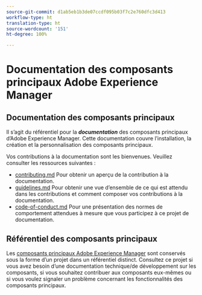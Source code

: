 ```yaml
---
source-git-commit: d1ab5eb1b3de07ccdf095b03f7c2e760dfc3d413
workflow-type: ht
translation-type: ht
source-wordcount: '151'
ht-degree: 100%

---
```

# Documentation des composants principaux Adobe Experience Manager

## Documentation des composants principaux

Il s’agit du référentiel pour la ***documentation*** des composants principaux d’Adobe Experience Manager. Cette documentation couvre l’installation, la création et la personnalisation des composants principaux.

Vos contributions à la documentation sont les bienvenues. Veuillez consulter les ressources suivantes :

* [contributing.md](contributing.md) Pour obtenir un aperçu de la contribution à la documentation.
* [guidelines.md](guidelines.md) Pour obtenir une vue d’ensemble de ce qui est attendu dans les contributions et comment composer vos contributions à la documentation.
* [code-of-conduct.md](code-of-conduct.md) Pour une présentation des normes de comportement attendues à mesure que vous participez à ce projet de documentation.

## Référentiel des composants principaux

Les [composants principaux Adobe Experience Manager](https://github.com/adobe/aem-core-wcm-components) sont conservés sous la forme d’un projet dans un référentiel distinct. Consultez ce projet si vous avez besoin d’une documentation technique/de développement sur les composants, si vous souhaitez contribuer aux composants eux-mêmes ou si vous voulez signaler un problème concernant les fonctionnalités des composants principaux.
